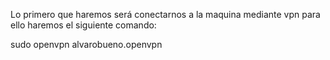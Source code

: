 Lo primero que haremos será conectarnos a la maquina mediante vpn para ello haremos el siguiente comando: 

sudo openvpn alvarobueno.openvpn
